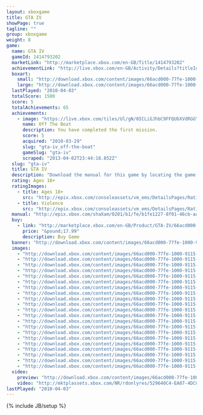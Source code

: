 ```yaml
---
layout: xboxgame
title: GTA IV
showPage: true
tagline: ""
group: xboxgame
weight: 8
game: 
  name: GTA IV
  gameId: 1414793202
  marketLink: "http://marketplace.xbox.com/en-GB/Title/1414793202"
  achievementLink: "http://live.xbox.com/en-GB/Activity/Details?titleId=1414793202"
  boxart: 
    small: "http://download.xbox.com/content/images/66acd000-77fe-1000-9115-d802545407f2/2057/boxartsm.jpg"
    large: "http://download.xbox.com/content/images/66acd000-77fe-1000-9115-d802545407f2/2057/boxartlg.jpg"
  lastPlayed: "2010-04-03"
  totalScore: 1500
  score: 5
  totalAchievements: 65
  achievements: 
    - image: "https://live.xbox.com/tiles/Ul/gN/0ICLiGJhbC9FFQUbXVdRGGYyL2FjaC8wLzEAAAAA5+fn-yJYSQ==.jpg"
      name: Off The Boat
      description: You have completed the first mission.
      score: 5
      acquired: "2010-03-29"
      slug: "gta-iv_off-the-boat"
      gameSlug: "gta-iv"
      scraped: "2013-04-02T23:44:18.852Z"
  slug: "gta-iv"
  title: GTA IV
  description: "Download the manual for this game by locating the game on http://marketplace.xbox.com and selecting &ldquo;See Game Manual&quot;. What does the American Dream mean today? For Niko Bellic, fresh off the boat from Europe, it is the hope he can escape his past.  For his cousin, Roman, it is the vision that together they can find fortune in Liberty City, gateway to the land of opportunity. As they slip into debt and are dragged into a criminal underworld by a series of shysters, thieves and sociopaths, they discover that the reality is very different from the dream in a city that worships money and status, and is heaven for those who have them and a living nightmare for those who don&rsquo;t. There are no refunds for this item. For more information, see www.xbox.com/live/accounts."
  rating: Ages 18+
  ratingImages: 
    - title: Ages 18+
      src: "http://epix.xbox.com/consoleassets/vm_ems/DetailsPages/RatingSystemID/14/default/Values/14005.png"
    - title: Violence
      src: "http://epix.xbox.com/consoleassets/vm_ems/DetailsPages/RatingSystemID/14/default/Descriptors/14005.png"
  manual: "http://epix.xbox.com/shaXam/0201/b1/fe/b1fe1227-8f01-46cb-aaab-bacfed2dc3b6.PDF?v=1#gtaiv-en.PDF"
  buy: 
    - link: "http://marketplace.xbox.com/en-GB/Product/GTA-IV/66acd000-77fe-1000-9115-d802545407f2?purchase=1&amp;DownloadType=Game"
      price: "&pound;17.99"
      description: Buy Game
  banner: "http://download.xbox.com/content/images/66acd000-77fe-1000-9115-d802545407f2/1033/banner.png"
  images: 
    - "http://download.xbox.com/content/images/66acd000-77fe-1000-9115-d802545407f2/1033/screenlg1.jpg"
    - "http://download.xbox.com/content/images/66acd000-77fe-1000-9115-d802545407f2/1033/screenlg2.jpg"
    - "http://download.xbox.com/content/images/66acd000-77fe-1000-9115-d802545407f2/1033/screenlg3.jpg"
    - "http://download.xbox.com/content/images/66acd000-77fe-1000-9115-d802545407f2/1033/screenlg4.jpg"
    - "http://download.xbox.com/content/images/66acd000-77fe-1000-9115-d802545407f2/1033/screenlg5.jpg"
    - "http://download.xbox.com/content/images/66acd000-77fe-1000-9115-d802545407f2/1033/screenlg6.jpg"
    - "http://download.xbox.com/content/images/66acd000-77fe-1000-9115-d802545407f2/1033/screenlg7.jpg"
    - "http://download.xbox.com/content/images/66acd000-77fe-1000-9115-d802545407f2/1033/screenlg8.jpg"
    - "http://download.xbox.com/content/images/66acd000-77fe-1000-9115-d802545407f2/1033/screenlg9.jpg"
    - "http://download.xbox.com/content/images/66acd000-77fe-1000-9115-d802545407f2/1033/screenlg10.jpg"
    - "http://download.xbox.com/content/images/66acd000-77fe-1000-9115-d802545407f2/1033/screenlg11.jpg"
    - "http://download.xbox.com/content/images/66acd000-77fe-1000-9115-d802545407f2/1033/screenlg12.jpg"
    - "http://download.xbox.com/content/images/66acd000-77fe-1000-9115-d802545407f2/1033/screenlg13.jpg"
    - "http://download.xbox.com/content/images/66acd000-77fe-1000-9115-d802545407f2/1033/screenlg14.jpg"
    - "http://download.xbox.com/content/images/66acd000-77fe-1000-9115-d802545407f2/1033/screenlg15.jpg"
    - "http://download.xbox.com/content/images/66acd000-77fe-1000-9115-d802545407f2/1033/screenlg16.jpg"
    - "http://download.xbox.com/content/images/66acd000-77fe-1000-9115-d802545407f2/1033/screenlg17.jpg"
    - "http://download.xbox.com/content/images/66acd000-77fe-1000-9115-d802545407f2/1033/screenlg18.jpg"
    - "http://download.xbox.com/content/images/66acd000-77fe-1000-9115-d802545407f2/1033/screenlg19.jpg"
    - "http://download.xbox.com/content/images/66acd000-77fe-1000-9115-d802545407f2/1033/screenlg20.jpg"
    - "http://download.xbox.com/content/images/66acd000-77fe-1000-9115-d802545407f2/1033/background.jpg"
  video: 
    preview: "http://download.xbox.com/content/images/66acd000-77fe-1000-9115-d802545407f2/1033/background.jpg"
    video: "http://mktplassets.xbox.com/NR/rdonlyres/529640C4-EA07-4DCC-A855-4B44D73A39EC/0/vidgtaIVcdnhi.asx"
lastPlayed: "2010-04-03"
---
```

{% include JB/setup %}